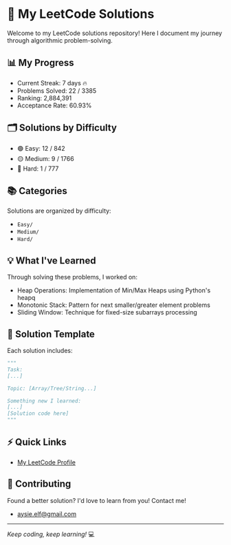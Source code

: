 # 🚀 My LeetCode Solutions

Welcome to my LeetCode solutions repository! Here I document my journey through algorithmic problem-solving.

## 📊 My Progress
- Current Streak: 7 days 🔥
- Problems Solved: 22 / 3385
- Ranking: 2,884,391
- Acceptance Rate: 60.93%

## 🗂️ Solutions by Difficulty
- 🟢 Easy: 12 / 842
- 🟡 Medium: 9 / 1766
- 🔴 Hard: 1 / 777

## 📚 Categories
Solutions are organized by difficulty:
- `Easy/`
- `Medium/`
- `Hard/`

## 💡 What I've Learned

Through solving these problems, I worked on:
- Heap Operations: Implementation of Min/Max Heaps using Python's heapq
- Monotonic Stack: Pattern for next smaller/greater element problems
- Sliding Window: Technique for fixed-size subarrays processing

## 📝 Solution Template

Each solution includes:
```python
"""
Task: 
[...]

Topic: [Array/Tree/String...]

Something new I learned:
[...]
[Solution code here]
"""
```

## ⚡ Quick Links
- [My LeetCode Profile](https://leetcode.com/u/aysieelf)

## 🌟 Contributing
Found a better solution? I'd love to learn from you! Contact me!
- aysie.elf@gmail.com
---
*Keep coding, keep learning!* 💻
